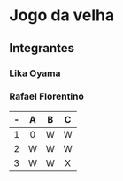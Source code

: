 # Jogo da velha
## Integrantes
### Lika Oyama
### Rafael Florentino
| - | A | B | C |
| -- | :---: | :---: | :---: |
| 1 | 0 | W | W |
| 2 | W | W | W |
| 3 | W | W | X |